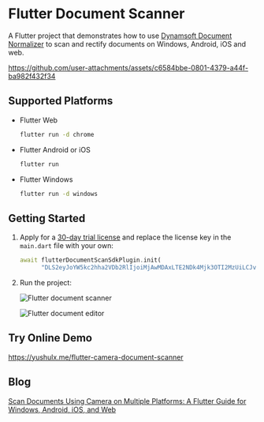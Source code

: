 # Flutter Document Scanner

A Flutter project that demonstrates how to use [Dynamsoft Document Normalizer](https://www.dynamsoft.com/document-normalizer/docs/introduction/?ver=latest) to scan and rectify documents on Windows, Android, iOS and web.

https://github.com/user-attachments/assets/c6584bbe-0801-4379-a44f-ba982f432f34

## Supported Platforms
- Flutter Web
    ```bash
    flutter run -d chrome
    ```
- Flutter Android or iOS
    ```bash
    flutter run
    ```
- Flutter Windows
    ```bash
    flutter run -d windows
    ```

## Getting Started
1. Apply for a [30-day trial license](https://www.dynamsoft.com/customer/license/trialLicense/?product=dcv&package=cross-platform) and replace the license key in the `main.dart` file with your own:

    ```dart
    await flutterDocumentScanSdkPlugin.init(
          "DLS2eyJoYW5kc2hha2VDb2RlIjoiMjAwMDAxLTE2NDk4Mjk3OTI2MzUiLCJvcmdhbml6YXRpb25JRCI6IjIwMDAwMSIsInNlc3Npb25QYXNzd29yZCI6IndTcGR6Vm05WDJrcEQ5YUoifQ==");
    ```

2. Run the project:

    ![Flutter document scanner](https://www.dynamsoft.com/codepool/img/2023/05/flutter-camera-document-scanner.png)

    ![Flutter document editor](https://www.dynamsoft.com/codepool/img/2023/05/flutter-document-edge-editor.png)
    
## Try Online Demo
https://yushulx.me/flutter-camera-document-scanner

## Blog
[Scan Documents Using Camera on Multiple Platforms: A Flutter Guide for Windows, Android, iOS, and Web](https://www.dynamsoft.com/codepool/flutter-camera-document-scanner.html)

